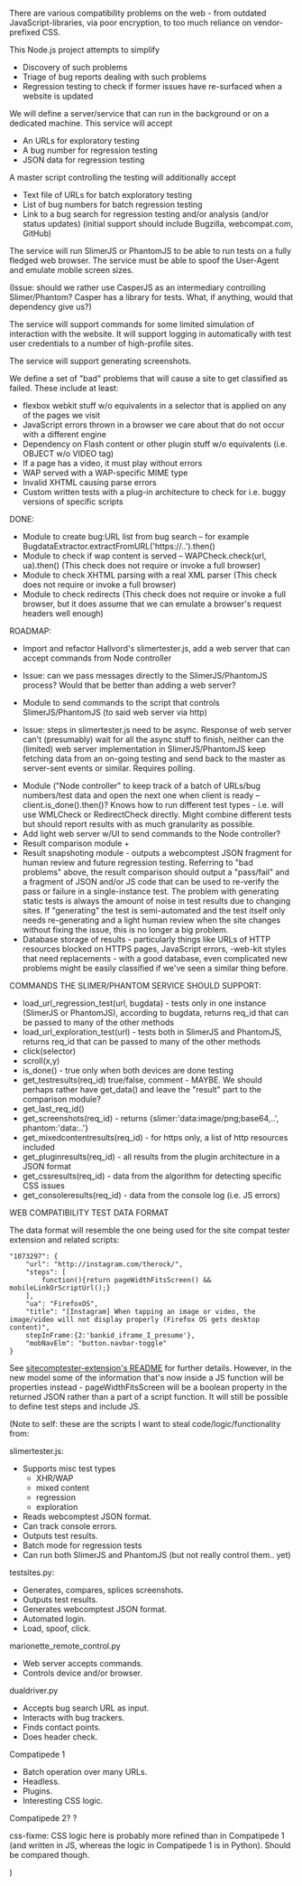 
There are various compatibility problems on the web - from outdated JavaScript-libraries, via poor encryption, to too much reliance on vendor-prefixed CSS.

This Node.js project attempts to simplify 
* Discovery of such problems
* Triage of bug reports dealing with such problems
* Regression testing to check if former issues have re-surfaced when a website is updated

We will define a server/service that can run in the background or on a dedicated machine. This service will accept
* An URLs for exploratory testing
* A bug number for regression testing
* JSON data for regression testing

A master script controlling the testing will additionally accept
* Text file of URLs for batch exploratory testing
* List of bug numbers for batch regression testing
* Link to a bug search for regression testing and/or analysis (and/or status updates) (initial support should include Bugzilla, webcompat.com, GitHub)

The service will run SlimerJS or PhantomJS to be able to run tests on a fully fledged web browser. The service must be able to spoof the User-Agent and emulate mobile screen sizes.

(Issue: should we rather use CasperJS as an intermediary controlling Slimer/Phantom? Casper has a library for tests. What, if anything, would that dependency give us?)

The service will support commands for some limited simulation of interaction with the website. It will support logging in automatically with test user credentials to a number of high-profile sites.

The service will support generating screenshots.

We define a set of "bad" problems that will cause a site to get classified as failed. These include at least:

* flexbox webkit stuff w/o equivalents in a selector that is applied on any of the pages we visit
* JavaScript errors thrown in a browser we care about that do not occur with a different engine
* Dependency on Flash content or other plugin stuff w/o equivalents (i.e. OBJECT w/o VIDEO tag)
* If a page has a video, it must play without errors
* WAP served with a WAP-specific MIME type
* Invalid XHTML causing parse errors
* Custom written tests with a plug-in architecture to check for i.e. buggy versions of specific scripts

DONE:
* Module to create bug:URL list from bug search – for example BugdataExtractor.extractFromURL('https://..').then()
* Module to check if wap content is served – WAPCheck.check(url, ua).then() (This check does not require or invoke a full browser)
* Module to check XHTML parsing with a real XML parser (This check does not require or invoke a full browser)
* Module to check redirects (This check does not require or invoke a full browser, but it does assume that we can emulate a browser's request headers well enough)

ROADMAP:
* Import and refactor Hallvord's slimertester.js, add a web server that can accept commands from Node controller
 - Issue: can we pass messages directly to the SlimerJS/PhantomJS process? Would that be better than adding a web server?
* Module to send commands to the script that controls SlimerJS/PhantomJS (to said web server via http)
 - Issue: steps in slimertester.js need to be async. Response of web server can't (presumably) wait for all the async stuff to finish, neither can the (limited) web server implementation in SlimerJS/PhantomJS keep fetching data from an on-going testing and send back to the master as server-sent events or similar. Requires polling.
* Module ("Node controller" to keep track of a batch of URLs/bug numbers/test data and open the next one when client is ready – client.is_done().then()? Knows how to run different test types - i.e. will use WMLCheck or RedirectCheck directly. Might combine different tests but should report results with as much granularity as possible.
* Add light web server w/UI to send commands to the Node controller?
* Result comparison module + 
* Result snapshoting module - outputs a webcomptest JSON fragment for human review and future regression testing. Referring to "bad problems" above, the result comparison should output a "pass/fail" and a fragment of JSON and/or JS code that can be used to re-verify the pass or failure in a single-instance test. The problem with generating static tests is always the amount of noise in test results due to changing sites. If "generating" the test is semi-automated and the test itself only needs re-generating and a light human review when the site changes without fixing the issue, this is no longer a big problem.
* Database storage of results - particularly things like URLs of HTTP resources blocked on HTTPS pages, JavaScript errors, -web-kit styles that need replacements - with a good database, even complicated new problems might be easily classified if we've seen a similar thing before.


COMMANDS THE SLIMER/PHANTOM SERVICE SHOULD SUPPORT:
* load_url_regression_test(url, bugdata) - tests only in one instance (SlimerJS or PhantomJS), according to bugdata, returns req_id that can be passed to many of the other methods
* load_url_exploration_test(url)  - tests both in SlimerJS and PhantomJS, returns req_id that can be passed to many of the other methods
* click(selector)
* scroll(x,y)
* is_done() - true only when both devices are done testing
* get_testresults(req_id)   true/false, comment - MAYBE. We should perhaps rather have get_data() and leave the "result" part to the comparison module?
* get_last_req_id()
* get_screenshots(req_id)  - returns {slimer:'data:image/png;base64,..', phantom:'data:..'}
* get_mixedcontentresults(req_id) - for https only, a list of http resources included
* get_pluginresults(req_id) - all results from the plugin architecture in a JSON format
* get_cssresults(req_id) - data from the algorithm for detecting specific CSS issues
* get_consoleresults(req_id) - data from the console log (i.e. JS errors) 

WEB COMPATIBILITY TEST DATA FORMAT

The data format will resemble the one being used for the site compat tester extension and related scripts:

    "1073297": {
        "url": "http://instagram.com/therock/",
        "steps": [
            function(){return pageWidthFitsScreen() && mobileLinkOrScriptUrl();}
        ],
        "ua": "FirefoxOS",
        "title": "[Instagram] When tapping an image or video, the image/video will not display properly (Firefox OS gets desktop content)",
        stepInFrame:{2:'bankid_iframe_I_presume'},
        "mobNavElm": "button.navbar-toggle"
    }

See [sitecomptester-extension's README](https://github.com/hallvors/sitecomptester-extension/blob/master/README.md) for further details. However, in the new model some of the information that's now inside a JS function will be properties instead - pageWidthFitsScreen will be a boolean property in the returned JSON rather than a part of a script function. It will still be possible to define test steps and include JS.

(Note to self: these are the scripts I want to steal code/logic/functionality from:

slimertester.js: 

* Supports misc test types 
    * XHR/WAP
    * mixed content
    * regression
    * exploration
* Reads webcomptest JSON format.
* Can track console errors.
* Outputs test results.
* Batch mode for regression tests
* Can run both SlimerJS and PhantomJS (but not really control them.. yet)

testsites.py:
* Generates, compares, splices screenshots.
* Outputs test results.
* Generates webcomptest JSON format.
* Automated login.
* Load, spoof, click.

marionette_remote_control.py
* Web server accepts commands.
* Controls device and/or browser.

dualdriver.py
* Accepts bug search URL as input.
* Interacts with bug trackers.
* Finds contact points.
* Does header check.

Compatipede 1
* Batch operation over many URLs.
* Headless.
* Plugins.
* Interesting CSS logic.

Compatipede 2?
?

css-fixme:
CSS logic here is probably more refined than in Compatipede 1 (and written in JS, whereas the logic in Compatipede 1 is in Python). Should be compared though.

)

